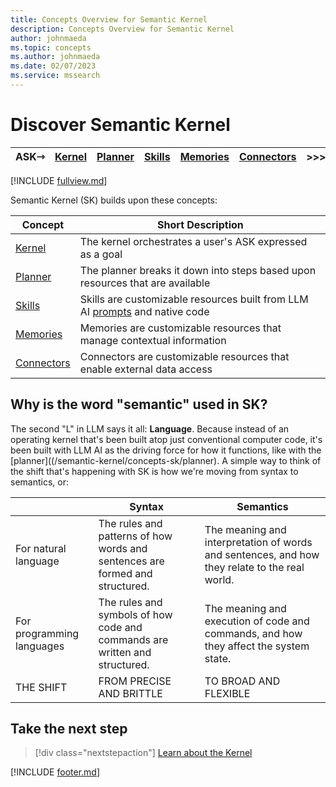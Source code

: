```yaml
---
title: Concepts Overview for Semantic Kernel
description: Concepts Overview for Semantic Kernel
author: johnmaeda
ms.topic: concepts
ms.author: johnmaeda
ms.date: 02/07/2023
ms.service: mssearch
---
```


# Discover Semantic Kernel

| ASK⇾ | [Kernel](/semantic-kernel/concepts-sk/kernel) | [Planner](/semantic-kernel/concepts-sk/planner) | [Skills](/semantic-kernel/concepts-sk/skills)| [Memories](/semantic-kernel/concepts-sk/memories) | [Connectors](/semantic-kernel/concepts-sk/Connectors) | >>>|  ⇾GET | 
|---|---|---|---|---|---|---|---|

[!INCLUDE [fullview.md](../includes/fullview.md)]

Semantic Kernel (SK) builds upon these concepts:

| Concept | Short Description |
|---|---|
| [Kernel](/semantic-kernel/concepts-sk/kernel) | The kernel orchestrates a user's ASK expressed as a goal |
| [Planner](/semantic-kernel/concepts-sk/planner)| The planner breaks it down into steps based upon resources that are available |
| [Skills](/semantic-kernel/concepts-sk/skills)| Skills are customizable resources built from LLM AI [prompts](/semantic-kernel/concepts-ai/prompts) and native code |
| [Memories](/semantic-kernel/concepts-sk/memories)| Memories are customizable resources that manage contextual information |
| [Connectors](/semantic-kernel/concepts-sk/connectors)| Connectors are customizable resources that enable external data access |

## Why is the word "semantic" used in SK?

The second "L" in LLM says it all: **Language**. Because instead of an operating kernel that's been built atop just conventional computer code, it's been built with LLM AI as the driving force for how it functions, like with the [planner]((/semantic-kernel/concepts-sk/planner). A simple way to think of the shift that's happening with SK is how we're moving from syntax to semantics, or:

| |  Syntax | Semantics |
|------------------|------------------|----------------------|
| For natural language  | The rules and patterns of how words and sentences are formed and structured. | The meaning and interpretation of words and sentences, and how they relate to the real world. |
| For programming languages | The rules and symbols of how code and commands are written and structured. | The meaning and execution of code and commands, and how they affect the system state. |
| THE SHIFT | FROM PRECISE AND BRITTLE | TO BROAD AND FLEXIBLE |

## Take the next step

> [!div class="nextstepaction"]
> [Learn about the Kernel](/semantic-kernel/concepts-sk/kernel)

[!INCLUDE [footer.md](../includes/footer.md)]

